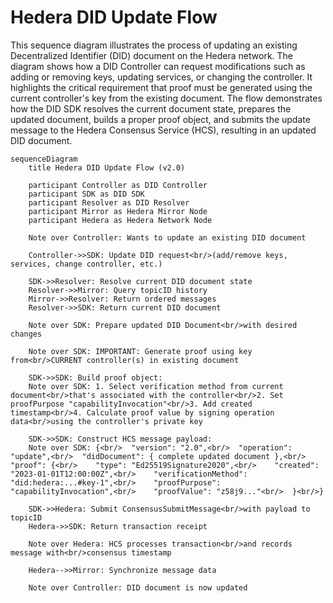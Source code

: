 # Hedera DID Update Flow

This sequence diagram illustrates the process of updating an existing Decentralized Identifier (DID) document on the Hedera network. The diagram shows how a DID Controller can request modifications such as adding or removing keys, updating services, or changing the controller. It highlights the critical requirement that proof must be generated using the current controller's key from the existing document. The flow demonstrates how the DID SDK resolves the current document state, prepares the updated document, builds a proper proof object, and submits the update message to the Hedera Consensus Service (HCS), resulting in an updated DID document.

```mermaid
sequenceDiagram
    title Hedera DID Update Flow (v2.0)

    participant Controller as DID Controller
    participant SDK as DID SDK
    participant Resolver as DID Resolver
    participant Mirror as Hedera Mirror Node
    participant Hedera as Hedera Network Node

    Note over Controller: Wants to update an existing DID document

    Controller->>SDK: Update DID request<br/>(add/remove keys, services, change controller, etc.)

    SDK->>Resolver: Resolve current DID document state
    Resolver->>Mirror: Query topicID history
    Mirror->>Resolver: Return ordered messages
    Resolver->>SDK: Return current DID document

    Note over SDK: Prepare updated DID Document<br/>with desired changes

    Note over SDK: IMPORTANT: Generate proof using key from<br/>CURRENT controller(s) in existing document

    SDK->>SDK: Build proof object:
    Note over SDK: 1. Select verification method from current document<br/>that's associated with the controller<br/>2. Set proofPurpose "capabilityInvocation"<br/>3. Add created timestamp<br/>4. Calculate proof value by signing operation data<br/>using the controller's private key

    SDK->>SDK: Construct HCS message payload:
    Note over SDK: {<br/>  "version": "2.0",<br/>  "operation": "update",<br/>  "didDocument": { complete updated document },<br/>  "proof": {<br/>    "type": "Ed25519Signature2020",<br/>    "created": "2023-01-01T12:00:00Z",<br/>    "verificationMethod": "did:hedera:...#key-1",<br/>    "proofPurpose": "capabilityInvocation",<br/>    "proofValue": "z58j9..."<br/>  }<br/>}

    SDK->>Hedera: Submit ConsensusSubmitMessage<br/>with payload to topicID
    Hedera->>SDK: Return transaction receipt

    Note over Hedera: HCS processes transaction<br/>and records message with<br/>consensus timestamp

    Hedera-->>Mirror: Synchronize message data

    Note over Controller: DID document is now updated
```
